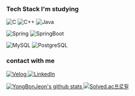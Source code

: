 
### Tech Stack I'm studying

  ![C](https://img.shields.io/badge/C-A8B9CC.svg?&style=for-the-badge&logo=C&logoColor=white)
  ![C++](https://img.shields.io/badge/C++-00599C.svg?&style=for-the-badge&logo=C%2B%2B&logoColor=white)
  ![Java](https://img.shields.io/badge/Java-007396.svg?&style=for-the-badge&logo=Java&logoColor=white)

  ![Spring](https://img.shields.io/badge/Spring-6DB33F.svg?&style=for-the-badge&logo=Spring&logoColor=white)
  ![SpringBoot](https://img.shields.io/badge/SpringBoot-6DB33F.svg?&style=for-the-badge&logo=SpringBoot&logoColor=white)
  
![MySQL](https://img.shields.io/badge/MySQL-4479A1.svg?&style=for-the-badge&logo=MySQL&logoColor=white)
![PostgreSQL](https://img.shields.io/badge/PostgreSQL-4169E1.svg?&style=for-the-badge&logo=PostgreSQL&logoColor=white)

### contact with me
<a href = "https://velog.io/@bon0057" target="_blank">![Velog](https://img.shields.io/badge/Velog-20C997.svg?&style=for-the-badge&logo=Velog&logoColor=white) <a href = "https://www.linkedin.com/in/%EC%9A%A9%EB%B3%B8-%EC%A0%84-9184762b2/" target="_blank">![LinkedIn](https://img.shields.io/badge/LinkedIn-0A66C2.svg?&style=for-the-badge&logo=LinkedIn&logoColor=white)

![YongBonJeon's github stats](https://github-readme-stats.vercel.app/api?username=YongBonJeon) [![Solved.ac프로필](http://mazassumnida.wtf/api/generate_badge?boj=bon0057)](https://solved.ac/bon0057)
